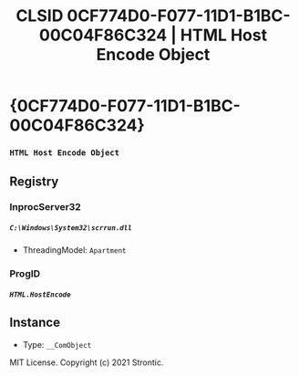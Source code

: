﻿---
title: "CLSID 0CF774D0-F077-11D1-B1BC-00C04F86C324 | HTML Host Encode Object"
excerpt: What is COM-Object CLSID 0CF774D0-F077-11D1-B1BC-00C04F86C324?
---

# {0CF774D0-F077-11D1-B1BC-00C04F86C324}

### `HTML Host Encode Object`

## Registry


### InprocServer32

##### `C:\Windows\System32\scrrun.dll`
* ThreadingModel: `Apartment`

### ProgID

##### `HTML.HostEncode`

## Instance

* Type: `__ComObject`

MIT License. Copyright (c) 2021 Strontic.


